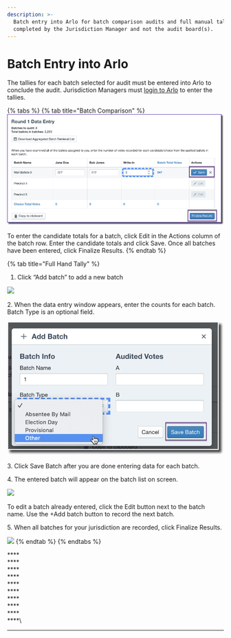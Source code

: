 ```yaml
---
description: >-
  Batch entry into Arlo for batch comparison audits and full manual tally is
  completed by the Jurisdiction Manager and not the audit board(s).
---
```


# Batch Entry into Arlo

The tallies for each batch selected for audit must be entered into Arlo to conclude the audit. Jurisdiction Managers must [login to Arlo](../logging-into-arlo.md) to enter the tallies.&#x20;

{% tabs %}
{% tab title="Batch Comparison" %}
![](<../../.gitbook/assets/image (74) (1) (1) (1).png>)



To enter the candidate totals for a batch, click Edit in the Actions column of the batch row.  Enter the candidate totals and click Save.  Once all batches have been entered, click Finalize Results.
{% endtab %}

{% tab title="Full Hand Tally" %}
1. &#x20;Click “Add batch” to add a new batch

![](https://lh6.googleusercontent.com/crm7FcwOCU53IBiIsy3YJ\_jc-haRRqhuwnWMI5ae4X\_JnE-bXo5dnsBVCXGYfssQx3JsvOhGTHAWNI6Fq3TjKXwjK1tzlvm8QnYWx7HHefmogmWHqbbHFxzwgWh8YM4pUgy2Ag-D)

2\.  When the data entry window appears, enter the counts for each batch. Batch Type is an optional field.

![](<../../.gitbook/assets/image (32).png>)

3\.  Click Save Batch after you are done entering data for each batch.

4\.  The entered batch will appear on the batch list on screen.&#x20;

![](https://lh6.googleusercontent.com/XUwl\_lhfipOF626glZmOZs4Rrs-f-wDDufaz-NgJ5Dmn9jk2j\_rbDhmNDPIxQhoQzBeoS2e64c5WJa\_Wxne9RtxCGSJZQgEz6tyx9X-5NHJIN-0in6kxIl4meoMl5kAhIeQyfDD2)

To edit a batch already entered, click the Edit button next to the batch name.  Use the +Add batch button to record the next batch.&#x20;

5\.  When all batches for your jurisdiction are recorded, click Finalize Results.

![](https://lh6.googleusercontent.com/abtoGsCh-jPomWUAsV7CU\_-H9oT6P5rll3x\_PZpqKkD1v8OGwQ\_vGHPwTJyV4ATlGC3y5IJStYPohaMLlTExw9ZlQLLoshuck9VXUDsAsP1s968m1EumeaPeNHWdQ2LpxiEa3Esd)
{% endtab %}
{% endtabs %}

****\
****\
****\
****\
****\
****\
****\
****\
****\
****\
****
